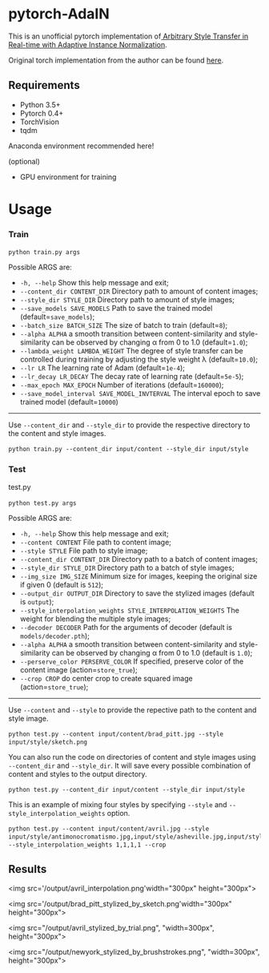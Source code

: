 # pytorch-AdaIN

This is an unofficial pytorch implementation of[ Arbitrary Style Transfer in Real-time with Adaptive Instance Normalization](http://openaccess.thecvf.com/content_ICCV_2017/papers/Huang_Arbitrary_Style_Transfer_ICCV_2017_paper.pdf).

Original torch implementation from the author can be found [here](https://github.com/xunhuang1995/AdaIN-style).

## Requirements

- Python 3.5+
- Pytorch 0.4+
- TorchVision
- tqdm

Anaconda environment recommended here!

(optional)

- GPU environment for training

# Usage

### Train

`python train.py args`

Possible ARGS are:

- `-h, --help` Show this help message and exit;
- `--content_dir CONTENT_DIR` Directory path to amount of content images;
- `--style_dir STYLE_DIR` Directory path to amount of style images;
- `--save_models SAVE_MODELS` Path to save the trained model (default=`save_models`);
- `--batch_size BATCH_SIZE` The size of batch to train (default=`8`);
- `--alpha ALPHA` a smooth transition between content-similarity and style-similarity can be observed by changing α from 0 to 1.0 (default=`1.0`);
- `--lambda_weight LAMBDA_WEIGHT` The degree of style transfer can be controlled during training by adjusting the style weight λ (default=`10.0`);
- `--lr LR` The learning rate of Adam (default=`1e-4`);
- `--lr_decay LR_DECAY` The decay rate of learning rate (default=`5e-5`);
- `--max_epoch MAX_EPOCH` Number of iterations (default=`160000`);
- `--save_model_interval SAVE_MODEL_INVTERVAL` The interval epoch to save trained model (default=`10000`)

------

Use `--content_dir` and `--style_dir` to provide the respective directory to the content and style images.

```
python train.py --content_dir input/content --style_dir input/style
```

### Test

test.py

`python test.py args`

Possible ARGS are:

- `-h, --help` Show this help message and exit;
- `--content CONTENT` File path to content image;
- `--style STYLE` File path to style image;
- `--content_dir CONTENT_DIR` Directory path to a batch of content images;
- `--style_dir STYLE_DIR` Directory path to a batch of style images;
- `--img_size IMG_SIZE` Minimum size for images, keeping the original size if given 0 (default is `512`);
- `--output_dir OUTPUT_DIR` Directory to save the stylized images (default is `output`);
- `--style_interpolation_weights STYLE_INTERPOLATION_WEIGHTS` The weight for blending the multiple style images;
- `--decoder DECODER` Path for the arguments of decoder (default is `models/decoder.pth`);
- `--alpha ALPHA` a smooth transition between content-similarity and style-similarity can be observed by changing α from 0 to 1.0 (default is `1.0`);
- `--perserve_color PERSERVE_COLOR` If specified, preserve color of the content image (action=`store_true`);
- `--crop CROP` do center crop to create squared image (action=`store_true`);

---

Use `--content` and `--style` to provide the repective path to the content and style image.

```
python test.py --content input/content/brad_pitt.jpg --style input/style/sketch.png
```

You can also run the code on directories of content and style images using `--content_dir` and `--style_dir`. It will save every possible combination of content and styles to the output directory.

```
python test.py --content_dir input/content --style_dir input/style
```

This is an example of mixing four styles by specifying `--style` and `--style_interpolation_weights` option.

```
python test.py --content input/content/avril.jpg --style input/style/antimonocromatismo.jpg,input/style/asheville.jpg,input/style/sketch.png,input/style/impronte_d_artista.jpg --style_interpolation_weights 1,1,1,1 --crop
```

## Results

<img src='/output/avril_interpolation.png'width="300px" height="300px">

<img src='/output/brad_pitt_stylized_by_sketch.png'width="300px" height="300px">

<img src="/output/avril_stylized_by_trial.png", "width=300px", height="300px">

<img src="/output/newyork_stylized_by_brushstrokes.png", "width=300px", height="300px">

